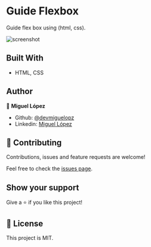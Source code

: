 # Guide Flexbox
Guide flex box using (html, css).

![screenshot](.assets/img/img_preview.png)

## Built With
- HTML, CSS

## Author
👤 **Miguel López**

- Github: [@devmiguelopz](https://github.com/devmiguelopz)
- Linkedin: [Miguel López](https://www.linkedin.com/in/miguel-lopez-monzon/)

## 🤝 Contributing
Contributions, issues and feature requests are welcome!

Feel free to check the [issues page](https://github.com/devmiguelopz/guide_flex_box/issues/).

## Show your support
Give a ⭐️ if you like this project!

## 📝 License
This project is MIT.
